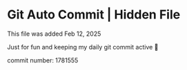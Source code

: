 # Git Auto Commit | Hidden File

This file was added Feb 12, 2025

Just for fun and keeping my daily git commit active 🤪

commit number: 1781555
